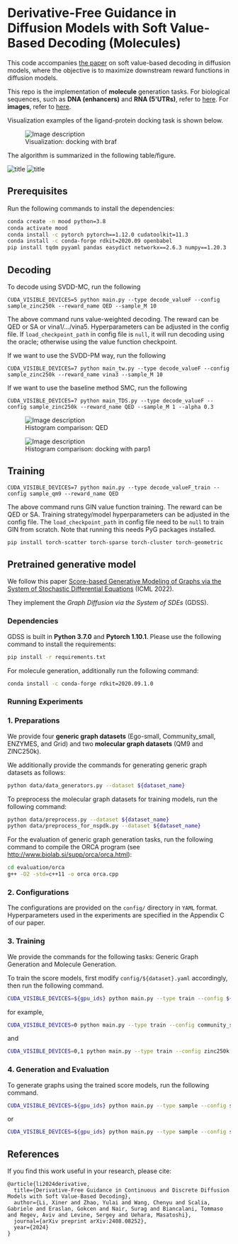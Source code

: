 # Derivative-Free Guidance in Diffusion Models with Soft Value-Based Decoding (Molecules)

This code accompanies [the paper](https://arxiv.org/abs/2408.08252) on soft value-based decoding in diffusion models, where the objective is to maximize downstream reward functions in diffusion models. 

This repo is the implementation of **molecule** generation tasks. For biological sequences, such as **DNA (enhancers)** and **RNA (5'UTRs)**, refer to [here](https://github.com/masa-ue/SVDD). For **images**, refer to [here](https://github.com/masa-ue/SVDD-image).

Visualization examples of the ligand-protein docking task is shown below.

<figure>
  <img src="media/mol_vina5_plot_pymol_grid.jpg" alt="Image description">
  <figcaption>Visualization: docking with braf</figcaption>
</figure>

The algorithm is summarized in the following table/figure.  

![title](media/summary_algorithm.png)
![title](media/summary_image.png) 

## Prerequisites

Run the following commands to install the dependencies:

```sh
conda create -n mood python=3.8
conda activate mood
conda install -c pytorch pytorch==1.12.0 cudatoolkit=11.3
conda install -c conda-forge rdkit=2020.09 openbabel
pip install tqdm pyyaml pandas easydict networkx==2.6.3 numpy==1.20.3
```

## Decoding

To decode using SVDD-MC, run the following 

`CUDA_VISIBLE_DEVICES=5 python main.py --type decode_valueF --config sample_zinc250k --reward_name QED --sample_M 10`

The above command runs value-weighted decoding. The reward can be QED or SA or vina1/.../vina5. Hyperparameters can be adjusted in the config file.
If `load_checkpoint_path` in config file is `null`, it will run decoding using the oracle; otherwise using the value function checkpoint.

If we want to use the SVDD-PM way, run the following 

`CUDA_VISIBLE_DEVICES=7 python main_tw.py --type decode_valueF --config sample_zinc250k --reward_name vina3 --sample_M 10`

If we want to use the baseline method SMC, run the following

`CUDA_VISIBLE_DEVICES=7 python main_TDS.py --type decode_valueF --config sample_zinc250k --reward_name QED --sample_M 1 --alpha 0.3`

<figure>
  <img src="media/molecule_qed_distribution.png" alt="Image description">
  <figcaption>Histogram comparison: QED</figcaption>
</figure>

<figure>
  <img src="media/molecule_vina1_distribution.png" alt="Image description">
  <figcaption>Histogram comparison: docking with parp1</figcaption>
</figure>

[//]: # (![QED]&#40;media/molecule_qed_distribution.png&#41; )

[//]: # ()
[//]: # (![Docking-parp1]&#40;media/molecule_vina1_distribution.png&#41; )

[//]: # ()
[//]: # (![Visualization]&#40;media/mol_vina5_plot_pymol_grid.jpg&#41; )

## Training

`CUDA_VISIBLE_DEVICES=7 python main.py --type decode_valueF_train --config sample_qm9 --reward_name QED`

The above command runs GIN value function training. The reward can be QED or SA. Training strategy/model hyperparameters can be adjusted in the config file.
The `load_checkpoint_path` in config file need to be `null` to train GIN from scratch.
Note that running this needs PyG packages installed.

```sh
pip install torch-scatter torch-sparse torch-cluster torch-geometric
```


## Pretrained generative model

We follow this paper [Score-based Generative Modeling of Graphs via the System of Stochastic Differential Equations](https://arxiv.org/abs/2202.02514) (ICML 2022).

They implement the *Graph Diffusion via the System of SDEs* (GDSS).


### Dependencies

GDSS is built in **Python 3.7.0** and **Pytorch 1.10.1**. Please use the following command to install the requirements:

```sh
pip install -r requirements.txt
```

For molecule generation, additionally run the following command:

```sh
conda install -c conda-forge rdkit=2020.09.1.0
```


### Running Experiments


### 1. Preparations

We provide four **generic graph datasets** (Ego-small, Community_small, ENZYMES, and Grid) and two **molecular graph datasets** (QM9 and ZINC250k). 

We additionally provide the commands for generating generic graph datasets as follows:

```sh
python data/data_generators.py --dataset ${dataset_name}
```

To preprocess the molecular graph datasets for training models, run the following command:

```sh
python data/preprocess.py --dataset ${dataset_name}
python data/preprocess_for_nspdk.py --dataset ${dataset_name}
```

For the evaluation of generic graph generation tasks, run the following command to compile the ORCA program (see http://www.biolab.si/supp/orca/orca.html):

```sh
cd evaluation/orca 
g++ -O2 -std=c++11 -o orca orca.cpp
```


### 2. Configurations

The configurations are provided on the `config/` directory in `YAML` format. 
Hyperparameters used in the experiments are specified in the Appendix C of our paper.


### 3. Training

We provide the commands for the following tasks: Generic Graph Generation and Molecule Generation.

To train the score models, first modify `config/${dataset}.yaml` accordingly, then run the following command.

```sh
CUDA_VISIBLE_DEVICES=${gpu_ids} python main.py --type train --config ${train_config} --seed ${seed}
```

for example, 

```sh
CUDA_VISIBLE_DEVICES=0 python main.py --type train --config community_small --seed 42
```
and
```sh
CUDA_VISIBLE_DEVICES=0,1 python main.py --type train --config zinc250k --seed 42
```

### 4. Generation and Evaluation

To generate graphs using the trained score models, run the following command.

```sh
CUDA_VISIBLE_DEVICES=${gpu_ids} python main.py --type sample --config sample_qm9
```
or
```sh
CUDA_VISIBLE_DEVICES=${gpu_ids} python main.py --type sample --config sample_zinc250k
```




## References

If you find this work useful in your research, please cite:

```
@article{li2024derivative,
  title={Derivative-Free Guidance in Continuous and Discrete Diffusion Models with Soft Value-Based Decoding},
  author={Li, Xiner and Zhao, Yulai and Wang, Chenyu and Scalia, Gabriele and Eraslan, Gokcen and Nair, Surag and Biancalani, Tommaso and Regev, Aviv and Levine, Sergey and Uehara, Masatoshi},
  journal={arXiv preprint arXiv:2408.08252},
  year={2024}
}
```
